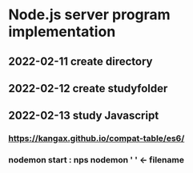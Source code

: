 # Node.js server program implementation
## 2022-02-11 create directory
## 2022-02-12 create studyfolder
## 2022-02-13 study Javascript
### https://kangax.github.io/compat-table/es6/
### nodemon start : nps nodemon ' ' <- filename